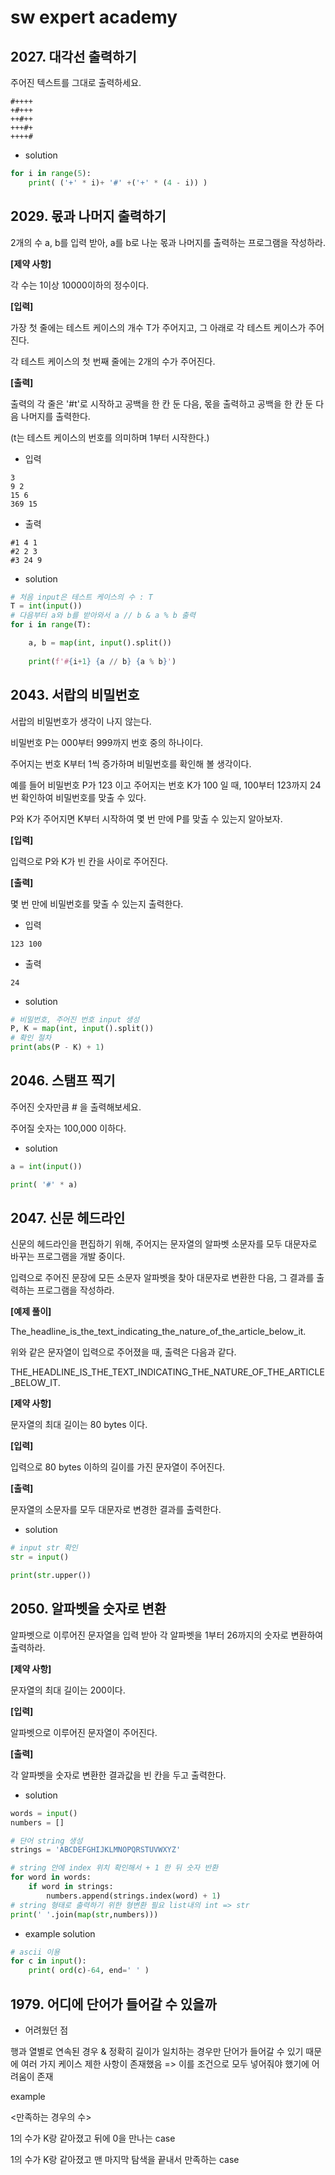 # sw expert academy

## 2027. 대각선 출력하기

주어진 텍스트를 그대로 출력하세요.

```
#++++
+#+++
++#++
+++#+
++++#
```

- solution

```python
for i in range(5):
    print( ('+' * i)+ '#' +('+' * (4 - i)) )
```



## 2029. 몫과 나머지 출력하기

2개의 수 a, b를 입력 받아, a를 b로 나눈 몫과 나머지를 출력하는 프로그램을 작성하라.

**[제약 사항]**

각 수는 1이상 10000이하의 정수이다.


**[입력]**

가장 첫 줄에는 테스트 케이스의 개수 T가 주어지고, 그 아래로 각 테스트 케이스가 주어진다.

각 테스트 케이스의 첫 번째 줄에는 2개의 수가 주어진다.


**[출력]**

출력의 각 줄은 '#t'로 시작하고 공백을 한 칸 둔 다음, 몫을 출력하고 공백을 한 칸 둔 다음 나머지를 출력한다.

(t는 테스트 케이스의 번호를 의미하며 1부터 시작한다.)

- 입력

```
3   
9 2  
15 6 
369 15
```

- 출력

```
#1 4 1
#2 2 3
#3 24 9
```

- solution

```python
# 처음 input은 테스트 케이스의 수 : T
T = int(input())
# 다음부터 a와 b를 받아와서 a // b & a % b 출력
for i in range(T):

    a, b = map(int, input().split())
    
    print(f'#{i+1} {a // b} {a % b}')
```



## 2043. 서랍의 비밀번호

서랍의 비밀번호가 생각이 나지 않는다.

비밀번호 P는 000부터 999까지 번호 중의 하나이다.

주어지는 번호 K부터 1씩 증가하며 비밀번호를 확인해 볼 생각이다.

예를 들어 비밀번호 P가 123 이고 주어지는 번호 K가 100 일 때, 100부터 123까지 24번 확인하여 비밀번호를 맞출 수 있다.

P와 K가 주어지면 K부터 시작하여 몇 번 만에 P를 맞출 수 있는지 알아보자.


**[입력]**

입력으로 P와 K가 빈 칸을 사이로 주어진다.


**[출력]**

몇 번 만에 비밀번호를 맞출 수 있는지 출력한다.

- 입력

```
123 100
```

- 출력

```
24
```

- solution

```python
# 비밀번호, 주어진 번호 input 생성
P, K = map(int, input().split())
# 확인 절차
print(abs(P - K) + 1)
```



## 2046. 스탬프 찍기

주어진 숫자만큼 # 을 출력해보세요.

주어질 숫자는 100,000 이하다.

- solution

```python
a = int(input())

print( '#' * a)
```



## 2047. 신문 헤드라인

신문의 헤드라인을 편집하기 위해, 주어지는 문자열의 알파벳 소문자를 모두 대문자로 바꾸는 프로그램을 개발 중이다.

입력으로 주어진 문장에 모든 소문자 알파벳을 찾아 대문자로 변환한 다음, 그 결과를 출력하는 프로그램을 작성하라.


**[예제 풀이]**

The_headline_is_the_text_indicating_the_nature_of_the_article_below_it.

위와 같은 문자열이 입력으로 주어졌을 때, 출력은 다음과 같다.

THE_HEADLINE_IS_THE_TEXT_INDICATING_THE_NATURE_OF_THE_ARTICLE_BELOW_IT.


**[제약 사항]**

문자열의 최대 길이는 80 bytes 이다.


**[입력]**

입력으로 80 bytes 이하의 길이를 가진 문자열이 주어진다.


**[출력]**

문자열의 소문자를 모두 대문자로 변경한 결과를 출력한다.

- solution

```python
# input str 확인
str = input()

print(str.upper())
```



## 2050. 알파벳을 숫자로 변환

알파벳으로 이루어진 문자열을 입력 받아 각 알파벳을 1부터 26까지의 숫자로 변환하여 출력하라.


**[제약 사항]**

문자열의 최대 길이는 200이다.


**[입력]**

알파벳으로 이루어진 문자열이 주어진다.


**[출력]**

각 알파벳을 숫자로 변환한 결과값을 빈 칸을 두고 출력한다.

- solution

```python
words = input()
numbers = []

# 단어 string 생성
strings = 'ABCDEFGHIJKLMNOPQRSTUVWXYZ'

# string 안에 index 위치 확인해서 + 1 한 뒤 숫자 반환
for word in words:
    if word in strings:
        numbers.append(strings.index(word) + 1)
# string 형태로 출력하기 위한 형변환 필요 list내의 int => str
print(' '.join(map(str,numbers)))
```

- example solution

```python
# ascii 이용
for c in input():
    print( ord(c)-64, end=' ' )
```



## 1979. 어디에 단어가 들어갈 수 있을까

- 어려웠던 점

행과 열별로 연속된 경우 & 정확히 길이가 일치하는 경우만 단어가 들어갈 수 있기 때문에 여러 가지 케이스 제한 사항이 존재했음 => 이를 조건으로 모두 넣어줘야 했기에 어려움이 존재

example

<만족하는 경우의 수>

1의 수가 K랑 같아졌고 뒤에 0을 만나는 case

1의 수가 K랑 같아졌고 맨 마지막 탐색을 끝내서 만족하는 case